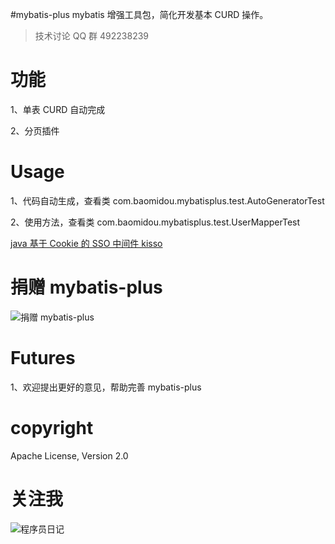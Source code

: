 #mybatis-plus 
mybatis 增强工具包，简化开发基本 CURD 操作。



> 技术讨论 QQ 群 492238239 


功能
===========
1、单表 CURD 自动完成

2、分页插件


Usage
===========
1、代码自动生成，查看类
com.baomidou.mybatisplus.test.AutoGeneratorTest

2、使用方法，查看类
com.baomidou.mybatisplus.test.UserMapperTest


[java 基于 Cookie 的 SSO 中间件 kisso](http://git.oschina.net/juapk/kisso)


捐赠 mybatis-plus
====================
![捐赠 mybatis-plus](http://git.oschina.net/uploads/images/2015/1222/211207_0acab44e_12260.png "支持一下mybatis-plus")


Futures
====================
1、欢迎提出更好的意见，帮助完善 mybatis-plus 

copyright
====================
Apache License, Version 2.0


关注我
====================
![程序员日记](http://git.oschina.net/uploads/images/2016/0121/093728_1bc1658f_12260.png "程序员日记")